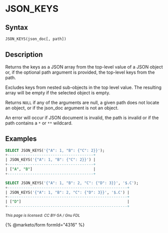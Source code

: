 # JSON\_KEYS

## Syntax

```sql
JSON_KEYS(json_doc[, path])
```

## Description

Returns the keys as a JSON array from the top-level value of a JSON object or, if the optional path argument is provided, the top-level keys from the path.

Excludes keys from nested sub-objects in the top level value. The resulting array will be empty if the selected object is empty.

Returns `NULL` if any of the arguments are null, a given path does not locate an object, or if the json\_doc argument is not an object.

An error will occur if JSON document is invalid, the path is invalid or if the path contains a `*` or `**` wildcard.

## Examples

```sql
SELECT JSON_KEYS('{"A": 1, "B": {"C": 2}}');
+--------------------------------------+
| JSON_KEYS('{"A": 1, "B": {"C": 2}}') |
+--------------------------------------+
| ["A", "B"]                           |
+--------------------------------------+

SELECT JSON_KEYS('{"A": 1, "B": 2, "C": {"D": 3}}', '$.C');
+-----------------------------------------------------+
| JSON_KEYS('{"A": 1, "B": 2, "C": {"D": 3}}', '$.C') |
+-----------------------------------------------------+
| ["D"]                                               |
+-----------------------------------------------------+
```

<sub>_This page is licensed: CC BY-SA / Gnu FDL_</sub>

{% @marketo/form formId="4316" %}
